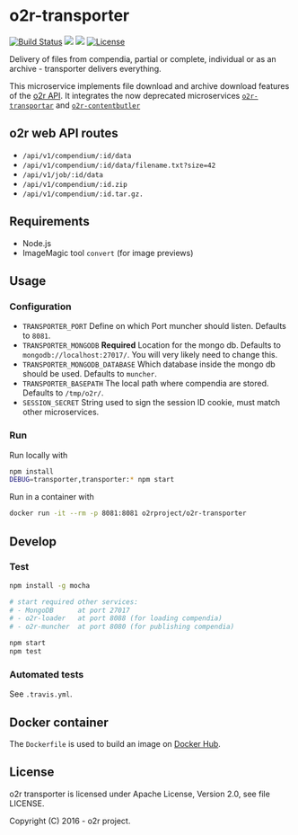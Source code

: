 # o2r-transporter

[![Build Status](https://travis-ci.org/o2r-project/o2r-transporter.svg?branch=master)](https://travis-ci.org/o2r-project/o2r-transporter) [![](https://images.microbadger.com/badges/version/o2rproject/o2r-transporter.svg)](https://microbadger.com/images/o2rproject/o2r-transporter "Get your own version badge on microbadger.com") [![](https://images.microbadger.com/badges/image/o2rproject/o2r-transporter.svg)](https://microbadger.com/images/o2rproject/o2r-transporter "Get your own image badge on microbadger.com") [![License](https://img.shields.io/badge/License-Apache%202.0-blue.svg)](https://opensource.org/licenses/Apache-2.0)

Delivery of files from compendia, partial or complete, individual or as an archive - transporter delivers everything.

This microservice implements file download and archive download features of the [o2r API](https://o2r.info/api).
It integrates the now deprecated microservices [`o2r-transportar`](https://github.com/o2r-project/o2r-transportar/) and [`o2r-contentbutler`](https://github.com/o2r-project/o2r-contentbutler)

## o2r web API routes

- `/api/v1/compendium/:id/data`
- `/api/v1/compendium/:id/data/filename.txt?size=42`
- `/api/v1/job/:id/data`
- `/api/v1/compendium/:id.zip`
- `/api/v1/compendium/:id.tar.gz.`

## Requirements

- Node.js
- ImageMagic tool `convert` (for image previews)

## Usage

### Configuration

- `TRANSPORTER_PORT`
  Define on which Port muncher should listen. Defaults to `8081`.
- `TRANSPORTER_MONGODB` __Required__
  Location for the mongo db. Defaults to `mongodb://localhost:27017/`. You will very likely need to change this.
- `TRANSPORTER_MONGODB_DATABASE`
  Which database inside the mongo db should be used. Defaults to `muncher`.
- `TRANSPORTER_BASEPATH`
  The local path where compendia are stored. Defaults to `/tmp/o2r/`.
- `SESSION_SECRET`
  String used to sign the session ID cookie, must match other microservices.

### Run

Run locally with

```bash
npm install
DEBUG=transporter,transporter:* npm start
```

Run in a container with

```bash
docker run -it --rm -p 8081:8081 o2rproject/o2r-transporter
```

## Develop

### Test

```bash
npm install -g mocha

# start required other services:
# - MongoDB      at port 27017
# - o2r-loader   at port 8088 (for loading compendia)
# - o2r-muncher  at port 8080 (for publishing compendia)

npm start
npm test
```

### Automated tests

See `.travis.yml`.

## Docker container

The `Dockerfile` is used to build an image on [Docker Hub](https://hub.docker.com/r/o2rproject/o2r-transporter/).

## License

o2r transporter is licensed under Apache License, Version 2.0, see file LICENSE.

Copyright (C) 2016 - o2r project.
